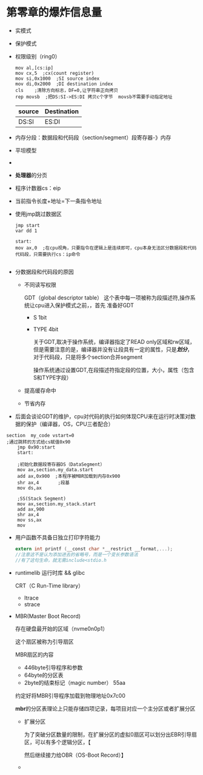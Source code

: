 # 第零章的爆炸信息量

- 实模式

- 保护模式

- 权限级别（ring0）

  ```assembly
  mov al,[cs:ip]
  mov cx,5  ;cx(count register)
  mov si,0x1000  ;SI source index
  mov di,0x2000  ;DI destination index
  cls    ;清除方向标志，DF=0,让字符串正向拷贝
  rep movsb  ;把DS:SI->ES:DI 拷贝c个字节  movsb不需要手动指定地址
  ```

  | source | Destination |
  | ------ | ----------- |
  | DS:SI  | ES:DI       |

  

- 内存分段：数据段和代码段（section/segment）段寄存器-》内存  

- 平坦模型

- 

- **处理器**的分页

- 程序计数器cs：eip

- 当前指令长度+地址=下一条指令地址

- 使用jmp跳过数据区

  ```assembly
  jmp start
  var dd 1
  
  start:
  mov ax,0  ;在cpu视角，只要指令在逻辑上是连续即可，cpu本身无法区分数据段和代码代码段，只需要执行cs：ip命令
  
  
  ```

- 分数据段和代码段的原因

  - 不同读写权限

    GDT（global descriptor table） 这个表中每一项被称为段描述符,操作系统让cpu进入保护模式之前，，首先 准备好GDT

    - S 1bit

    - TYPE 4bit

      关于GDT,取决于操作系统，编译器指定了READ only区域和rw区域，但是需要注意的是，编译器并没有让段具有一定的属性，只是***划分***，对于代码段，只是将多个section合并segment

      操作系统通过设置GDT,在段描述符指定段的位置，大小，属性（包含S和TYPE字段）

      

  - 提高缓存命中

  - 节省内存

- 后面会谈论GDT的维护，cpu对代码的执行如何体现CPU来在运行时决策对数据的保护（编译器，OS，CPU三者配合）

```assembly
section  my_code vstart=0
;通过跳转的方式给cs赋值0x90
	jmp 0x90:start
	start:
	
	;初始化数据段寄存器DS（DataSegment）
	mov ax,section.my_data.start
	add ax,0x900  ;本程序被MBR加载到内存0x900
	shr ax,4       ;段基
	mov ds,ax
	
	;SS(Stack Segment)
	mov ax,section.my_stack.start
	add ax,900
	shr ax,4
	mov ss,ax
	mov
```

- 用户函数不具备日独立打印字符能力

  ```c
  extern int printf (__const char *__restrict __format,...);
  //注意这不是认为添加进去的省略号，而是一个变长参数语法
  //有了这句生命，就无需include<stdio.h
  ```



- runtimelib 运行时库 && glibc

  CRT（C Run-Time library）

  - ltrace
  - strace

- MBR(Master Boot Record)

  存在硬盘最开始的区域（nvme0n0p1）

  这个扇区被称为引导扇区

  MBR扇区的内容

  - 446byte引导程序和参数
  - 64byte的分区表
  - 2byte的结束标记（magic number） 55aa

  约定好将MBR引导程序加载到物理地址0x7c00

   **mbr**的分区表理论上只能存储四项记录，每项目对应一个主分区或者扩展分区

  - 扩展分区 

    为了突破分区数量的限制，在扩展分区的虚拟0扇区可以划分出EBR引导扇区，可以有多个逻辑分区，【

    然后继续接力给OBR（OS-Boot Record）】

  - 